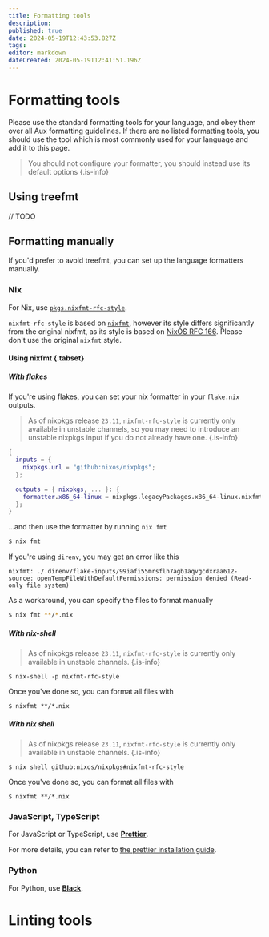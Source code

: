 ```yaml
---
title: Formatting tools
description: 
published: true
date: 2024-05-19T12:43:53.827Z
tags: 
editor: markdown
dateCreated: 2024-05-19T12:41:51.196Z
---
```


# Formatting tools
Please use the standard formatting tools for your language, and obey them over all Aux formatting guidelines. If there are no listed formatting tools, you should use the tool which is most commonly used for your language and add it to this page.

> You should not configure your formatter, you should instead use its default options
{.is-info}

## Using treefmt

// TODO

## Formatting manually

If you'd prefer to avoid treefmt, you can set up the language formatters manually.

### Nix

For Nix, use [`pkgs.nixfmt-rfc-style`](https://search.nixos.org/packages?channel=unstable&show=nixfmt-rfc-style&from=0&size=50&sort=relevance&type=packages&query=nixfmt-rfc-style).

`nixfmt-rfc-style` is based on [`nixfmt`](https://github.com/nixos/nixfmt), however its style differs significantly from the original nixfmt, as its style is based on [NixOS RFC 166](https://github.com/NixOS/rfcs/pull/166). Please don't use the original `nixfmt` style.

#### Using nixfmt {.tabset}
##### With flakes

If you're using flakes, you can set your nix formatter in your `flake.nix` outputs.

> As of nixpkgs release `23.11`, `nixfmt-rfc-style` is currently only available in unstable channels, so you may need to introduce an unstable nixpkgs input if you do not already have one.
{.is-info}
```nix
{
  inputs = {
    nixpkgs.url = "github:nixos/nixpkgs";
  };

  outputs = { nixpkgs, ... }: {
    formatter.x86_64-linux = nixpkgs.legacyPackages.x86_64-linux.nixfmt-rfc-style;
  };
}
```
...and then use the formatter by running `nix fmt`
```bash
$ nix fmt
```

If you're using `direnv`, you may get an error like this
```
nixfmt: ./.direnv/flake-inputs/99iafi55mrsflh7agb1aqvgcdxraa612-source: openTempFileWithDefaultPermissions: permission denied (Read-only file system)
```

As a workaround, you can specify the files to format manually

```bash
$ nix fmt **/*.nix
```

##### With nix-shell

> As of nixpkgs release `23.11`, `nixfmt-rfc-style` is currently only available in unstable channels.
{.is-info}

```
$ nix-shell -p nixfmt-rfc-style
```

Once you've done so, you can format all files with

```
$ nixfmt **/*.nix
```

##### With nix shell

> As of nixpkgs release `23.11`, `nixfmt-rfc-style` is currently only available in unstable channels.
{.is-info}

```
$ nix shell github:nixos/nixpkgs#nixfmt-rfc-style
```

Once you've done so, you can format all files with

```
$ nixfmt **/*.nix
```

### JavaScript, TypeScript
For JavaScript or TypeScript, use [**Prettier**](https://prettier.io/). 

For more details, you can refer to [the prettier installation guide](https://prettier.io/docs/en/install).

### Python
For Python, use [**Black**](https://black.readthedocs.io/en/stable/).

# Linting tools

